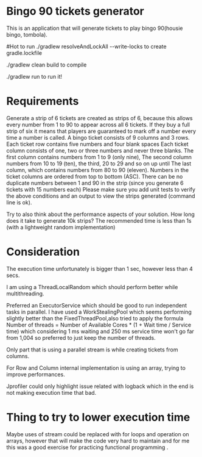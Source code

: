 # Bingo 90 tickets generator
This is an application that will generate tickets to play bingo 90(housie bingo, tombola).

#Hot to run
./gradlew resolveAndLockAll --write-locks to create gradle.lockfile

./gradlew clean build to compile

./gradlew run to run it!

# Requirements

Generate a strip of 6 tickets are created as strips of 6, because this allows every number from 1 to 90 to appear across all 6 tickets. If they buy a full strip of six it means that players are guaranteed to mark off a number every time a number is called.
A bingo ticket consists of 9 columns and 3 rows.
Each ticket row contains five numbers and four blank spaces
Each ticket column consists of one, two or three numbers and never three blanks.
The first column contains numbers from 1 to 9 (only nine),
The second column numbers from 10 to 19 (ten), the third, 20 to 29 and so on up until
The last column, which contains numbers from 80 to 90 (eleven).
Numbers in the ticket columns are ordered from top to bottom (ASC).
There can be no duplicate numbers between 1 and 90 in the strip (since you generate 6 tickets with 15 numbers each)
Please make sure you add unit tests to verify the above conditions and an output to view the strips generated (command line is ok).

Try to also think about the performance aspects of your solution. How long does it take to generate 10k strips? The recommended time is less than 1s (with a lightweight random implementation)

# Consideration
The execution time unfortunately is bigger than 1 sec, however less than 4 secs.

I am using a ThreadLocalRandom which should perform better while multithreading.

Preferred an ExecutorService which should be good to run independent tasks in parallel.
I have used a WorkStealingPool which seems performing slightly better than the FixedThreadPool,also tried to apply the formula
Number of threads = Number of Available Cores * (1 + Wait time / Service time) which considering 1 ms waiting and 250 ms service 
time won't go far from 1,004 so preferred to just keep the number of threads.

Only part that is using a parallel stream is while creating tickets from columns.

For Row and Column internal implementation is using an array, trying to improve performances.

Jprofiler could only highlight issue related with logback which in the end is not making execution time that bad.

# Thing to try to lower execution time
Maybe uses of stream could be replaced with for loops and operation on arrays, however that will make the code very hard to maintain 
and for me this was a good exercise for practicing functional programming .

